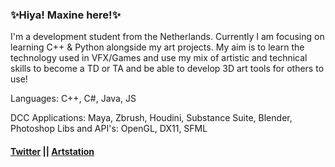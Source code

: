### ✨Hiya! Maxine here!✨

 I'm a development student from the Netherlands.
 Currently I am focusing on learning C++ & Python alongside my art projects.
 My aim is to learn the technology used in VFX/Games and use my mix of artistic and technical skills to become a TD or TA and be able to develop 3D art tools for others to use!


 Languages: C++, C#, Java, JS
 
 DCC Applications: Maya, Zbrush, Houdini, Substance Suite, Blender, Photoshop
 Libs and API's: OpenGL, DX11, SFML

#### [Twitter](https://twitter.com/MaxineCodes) || [Artstation](https://www.artstation.com/maxine3d)

